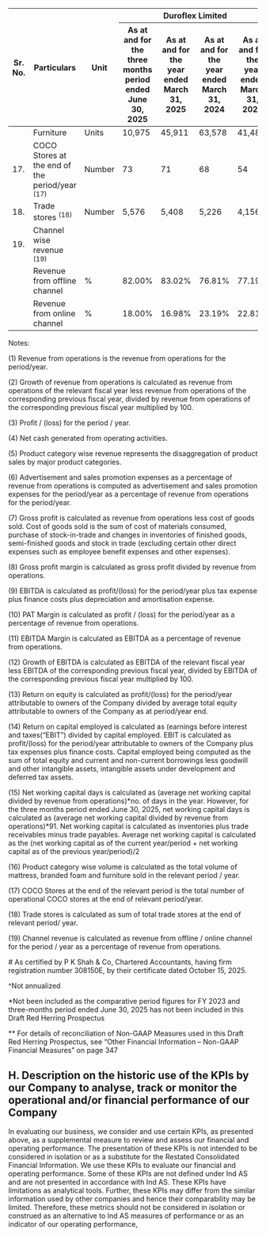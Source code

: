 <table><thead><tr><th rowspan="2">Sr. No.</th><th rowspan="2">Particulars</th><th rowspan="2">Unit</th><th colspan="4">Duroflex Limited</th></tr><tr><th>As at and for the three months period ended June 30, 2025</th><th>As at and for the year ended March 31, 2025</th><th>As at and for the year ended March 31, 2024</th><th>As at and for the year ended March 31, 2023</th></tr></thead><tbody><tr><td></td><td>Furniture</td><td>Units</td><td>10,975</td><td>45,911</td><td>63,578</td><td>41,486</td></tr><tr><td>17.</td><td>COCO Stores at the end of the period/year <sup>(17)</sup></td><td>Number</td><td>73</td><td>71</td><td>68</td><td>54</td></tr><tr><td>18.</td><td>Trade stores <sup>(18)</sup></td><td>Number</td><td>5,576</td><td>5,408</td><td>5,226</td><td>4,156</td></tr><tr><td>19.</td><td>Channel wise revenue <sup>(19)</sup></td><td></td><td></td><td></td><td></td><td></td></tr><tr><td></td><td>Revenue from offline channel</td><td>%</td><td>82.00%</td><td>83.02%</td><td>76.81%</td><td>77.19%</td></tr><tr><td></td><td>Revenue from online channel</td><td>%</td><td>18.00%</td><td>16.98%</td><td>23.19%</td><td>22.81%</td></tr></tbody></table>

Notes:

(1) Revenue from operations is the revenue from operations for the period/year.

(2) Growth of revenue from operations is calculated as revenue from operations of the relevant fiscal year less revenue from operations of the corresponding previous fiscal year, divided by revenue from operations of the corresponding previous fiscal year multiplied by 100.

(3) Profit / (loss) for the period / year.

(4) Net cash generated from operating activities.

(5) Product category wise revenue represents the disaggregation of product sales by major product categories.

(6) Advertisement and sales promotion expenses as a percentage of revenue from operations is computed as advertisement and sales promotion expenses for the period/year as a percentage of revenue from operations for the period/year.

(7) Gross profit is calculated as revenue from operations less cost of goods sold. Cost of goods sold is the sum of cost of materials consumed, purchase of stock-in-trade and changes in inventories of finished goods, semi-finished goods and stock in trade (excluding certain other direct expenses such as employee benefit expenses and other expenses).

(8) Gross profit margin is calculated as gross profit divided by revenue from operations.

(9) EBITDA is calculated as profit/(loss) for the period/year plus tax expense plus finance costs plus depreciation and amortisation expense.

(10) PAT Margin is calculated as profit / (loss) for the period/year as a percentage of revenue from operations.

(11) EBITDA Margin is calculated as EBITDA as a percentage of revenue from operations.

(12) Growth of EBITDA is calculated as EBITDA of the relevant fiscal year less EBITDA of the corresponding previous fiscal year, divided by EBITDA of the corresponding previous fiscal year multiplied by 100.

(13) Return on equity is calculated as profit/(loss) for the period/year attributable to owners of the Company divided by average total equity attributable to owners of the Company as at period/year end.

(14) Return on capital employed is calculated as (earnings before interest and taxes(“EBIT”) divided by capital employed. EBIT is calculated as profit/(loss) for the period/year attributable to owners of the Company plus tax expenses plus finance costs. Capital employed being computed as the sum of total equity and current and non-current borrowings less goodwill and other intangible assets, intangible assets under development and deferred tax assets.

(15) Net working capital days is calculated as (average net working capital divided by revenue from operations)*no. of days in the year. However, for the three months period ended June 30, 2025, net working capital days is calculated as (average net working capital divided by revenue from operations)*91. Net working capital is calculated as inventories plus trade receivables minus trade payables. Average net working capital is calculated as the (net working capital as of the current year/period + net working capital as of the previous year/period)/2

(16) Product category wise volume is calculated as the total volume of mattress, branded foam and furniture sold in the relevant period / year.

(17) COCO Stores at the end of the relevant period is the total number of operational COCO stores at the end of relevant period/year.

(18) Trade stores is calculated as sum of total trade stores at the end of relevant period/ year.

(19) Channel revenue is calculated as revenue from offline / online channel for the period / year as a percentage of revenue from operations.

\# As certified by P K Shah & Co, Chartered Accountants, having firm registration number 308150E, by their certificate dated October 15, 2025.

^Not annualized

*Not been included as the comparative period figures for FY 2023 and three-months period ended June 30, 2025 has not been included in this Draft Red Herring Prospectus

** For details of reconciliation of Non-GAAP Measures used in this Draft Red Herring Prospectus, see “Other Financial Information – Non-GAAP Financial Measures” on page 347

## H. Description on the historic use of the KPIs by our Company to analyse, track or monitor the operational and/or financial performance of our Company

In evaluating our business, we consider and use certain KPIs, as presented above, as a supplemental measure to review and assess our financial and operating performance. The presentation of these KPIs is not intended to be considered in isolation or as a substitute for the Restated Consolidated Financial Information. We use these KPIs to evaluate our financial and operating performance. Some of these KPIs are not defined under Ind AS and are not presented in accordance with Ind AS. These KPIs have limitations as analytical tools. Further, these KPIs may differ from the similar information used by other companies and hence their comparability may be limited. Therefore, these metrics should not be considered in isolation or construed as an alternative to Ind AS measures of performance or as an indicator of our operating performance,